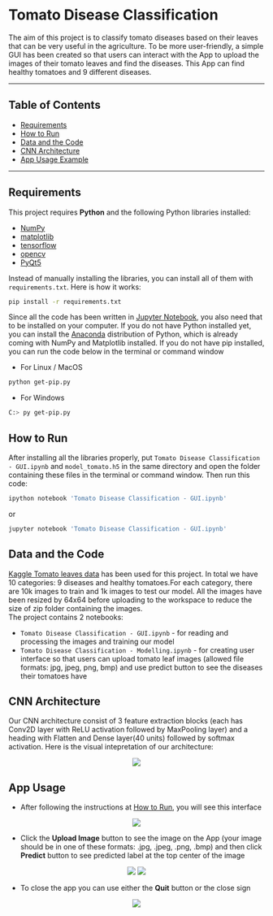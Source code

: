 # Tomato Disease Classification
The aim of this project is to classify tomato diseases based on their leaves that can be very useful in the agriculture. To be more user-friendly, a simple GUI has been created so that users can interact with the App to upload the images of their tomato leaves and find the diseases. This App can find healthy tomatoes and 9 different diseases.

---
## Table of Contents
- [Requirements](#requirements)
- [How to Run](#how-to-run)
- [Data and the Code](#data-and-the-code)
- [CNN Architecture](#cnn-architecture)
- [App Usage Example](#app-usage)
---
## Requirements
This project requires **Python** and the following Python libraries installed:
- [NumPy](https://pypi.org/project/numpy/)
- [matplotlib](https://pypi.org/project/matplotlib/)
- [tensorflow](https://pypi.org/project/tensorflow/)
- [opencv](https://pypi.org/project/opencv-python/)
- [PyQt5](https://pypi.org/project/PyQt5/)

Instead of manually installing the libraries, you can install all of them with `requirements.txt`. Here is how it works:<br />
```bash
pip install -r requirements.txt
```
Since all the code has been written in [Jupyter Notebook](http://jupyter.org/install.html), you also need that to be installed on your computer.
If you do not have Python installed yet, you can install the [Anaconda](https://www.anaconda.com/download/) distribution of Python, which is already coming with NumPy and Matplotlib installed.
If you do not have pip installed, you can run the code below in the terminal or command window
- For Linux / MacOS
```bash
python get-pip.py
```
- For Windows
```bash
C:> py get-pip.py
```

## How to Run
After installing all the libraries properly, put `Tomato Disease Classification - GUI.ipynb` and `model_tomato.h5` in the same directory and open the folder containing these files in the terminal or command window. Then run this code:
```bash
ipython notebook 'Tomato Disease Classification - GUI.ipynb'
```  
or
```bash
jupyter notebook 'Tomato Disease Classification - GUI.ipynb'
```

## Data and the Code
[Kaggle Tomato leaves data](https://www.kaggle.com/kaustubhb999/tomatoleaf) has been used for this project. In total we have 10 categories: 9 diseases and healthy tomatoes.For each category, there are 10k images to train and 1k images to test our model. All the images have been resized by 64x64 before uploading to the workspace to reduce the size of zip folder containing the images. <br />The project contains 2 notebooks: <br />
* `Tomato Disease Classification - GUI.ipynb` - for reading and processing the images and training our model <br />
* `Tomato Disease Classification - Modelling.ipynb` - for creating user interface so that users can upload tomato leaf images (allowed file formats: jpg, jpeg, png, bmp) and use predict button to see the diseases their tomatoes have

## CNN Architecture
Our CNN architecture consist of 3 feature extraction blocks (each has Conv2D layer with ReLU activation followed by MaxPooling layer) and a heading with Flatten and Dense layer(40 units) followed by softmax activation. Here is the visual intepretation of our architecture:<br />
<p align="center">
  <img src='https://user-images.githubusercontent.com/53794602/134776776-c434757a-98d2-45c6-ba83-7b251f0ebc39.png' />
</p>

## App Usage
* After following the instructions at [How to  Run](#how-to-run), you will see this interface
<p align="center">
  <img src='https://user-images.githubusercontent.com/53794602/134777446-acbe21e9-9aee-449f-819e-902952e4c565.png' />
</p>

* Click the **Upload Image** button to see the image on the App (your image should be in one of these formats: .jpg, .jpeg, .png, .bmp) and then click **Predict** button to see predicted label at the top center of the image
<p align="center">
  <img src='https://user-images.githubusercontent.com/53794602/134777509-a97af4a1-d91c-489e-9884-d3960aa9a802.png' />
  <img src='https://user-images.githubusercontent.com/53794602/134777517-25a7a5b5-191c-4a27-bd3d-b8970ce8dbc9.png' />
</p>

* To close the app you can use either the **Quit** button or the close sign
<p align="center">
  <img src='https://user-images.githubusercontent.com/53794602/134777527-209f989b-0b82-4576-a036-a7633f29b389.png' />
</p

